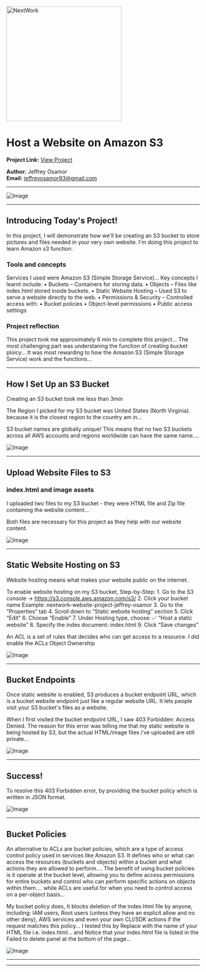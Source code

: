 <img src="https://cdn.prod.website-files.com/677c400686e724409a5a7409/6790ad949cf622dc8dcd9fe4_nextwork-logo-leather.svg" alt="NextWork" width="300" />

# Host a Website on Amazon S3

**Project Link:** [View Project](http://learn.nextwork.org/projects/aws-host-a-website-on-s3)

**Author:** Jeffrey Osamor  
**Email:** jeffreyosamor93@gmail.com

---

![Image](http://learn.nextwork.org/excited_olive_swift_blue_tang/uploads/aws-host-a-website-on-s3_5d4474f9)

---

## Introducing Today's Project!

In this project, I will demonstrate how we'll be creating an S3 bucket to store pictures and files needed in your very own website. I'm doing this project to learn Amazon s3 function.

### Tools and concepts

Services I used were Amazon S3 (Simple Storage Service)... Key concepts I learnt include:
•	Buckets – Containers for storing data.
•	Objects – Files like index.html stored inside buckets.
•	Static Website Hosting – Used S3 to serve a website 
    directly to the web.
•	Permissions & Security – Controlled access with:
	•	Bucket policies
	•	Object-level permissions
	•	Public access settings

### Project reflection

This project took me approximately 6 min to complete this project... The most challenging part was understaning the function of creating bucket ploicy... It was most rewarding to how the Amazon S3 (Simple Storage Service) work and the functions...

---

## How I Set Up an S3 Bucket

Creating an S3 bucket took me less than 3min

The Region I picked for my S3 bucket was United States (North Virginia). because it is the closest region to the country am in...

S3 bucket names are globally unique! This means that no two S3 buckets across all AWS accounts and regions worldwide can have the same name....

![Image](http://learn.nextwork.org/excited_olive_swift_blue_tang/uploads/aws-host-a-website-on-s3_ba6d42ad)

---

## Upload Website Files to S3

### index.html and image assets

I uploaded two files to my S3 bucket - they were HTML file and Zip file containing the website content...

Both files are necessary for this project as they help with our website content.

![Image](http://learn.nextwork.org/excited_olive_swift_blue_tang/uploads/aws-host-a-website-on-s3_a265af88)

---

## Static Website Hosting on S3

Website hosting means what makes your website public on the internet.

To enable website hosting on my S3 bucket, Step-by-Step:
	1.	Go to the S3 console
→ https://s3.console.aws.amazon.com/s3/
	2.	Click your bucket name
Example: nextwork-website-project-jeffrey-osamor
	3.	Go to the “Properties” tab
	4.	Scroll down to “Static website hosting” section
	5.	Click “Edit”
	6.	Choose “Enable”
	7.	Under Hosting type, choose:
    ✅ “Host a static website”
	8.	Specify the index document: index.html
9.	Click “Save changes”

An ACL is a set of rules that decides who can get access to a resource. I did enable the ACLs Object Ownership

![Image](http://learn.nextwork.org/excited_olive_swift_blue_tang/uploads/aws-host-a-website-on-s3_c22c54c0)

---

## Bucket Endpoints

Once static website is enabled, S3 produces a bucket endpoint URL, which is a bucket website endpoint just like a regular website URL. It lets people visit your S3 bucket's files as a website.

When I first visited the bucket endpoint URL, I saw 403 Forbidden: Access Denied. The reason for this error was  telling me that my static website is being hosted by S3, but the actual HTML/image files i've uploaded are still private...

![Image](http://learn.nextwork.org/excited_olive_swift_blue_tang/uploads/aws-host-a-website-on-s3_22ce4daf)

---

## Success!

To resolve this 403 Forbidden error, by providing the bucket policy which is written in JSON format.

![Image](http://learn.nextwork.org/excited_olive_swift_blue_tang/uploads/aws-host-a-website-on-s3_5d4474f9)

---

## Bucket Policies

An alternative to ACLs are bucket policies, which are a type of access control policy used in services like Amazon S3. It defines who or what can access the resources (buckets and objects) within a bucket and what actions they are allowed to perform.... The benefit of using bucket policies is it operate at the bucket level, allowing you to define access permissions for entire buckets and control who can perform specific actions on objects within them.... while ACLs are useful for when you need to control access on a per-object basis...

My bucket policy does, It blocks deletion of the index.html file by anyone, including: IAM users, Root users (unless they have an explicit allow and no other deny), AWS services and even your own CLI/SDK actions if the request matches this policy... I tested this by Replace <object-name> with the name of your HTML file i.e. index.html... and Notice that your index.html file is listed in the Failed to delete panel at the bottom of the page...

![Image](http://learn.nextwork.org/excited_olive_swift_blue_tang/uploads/aws-host-a-website-on-s3_sm2sm2sm)

---

---

